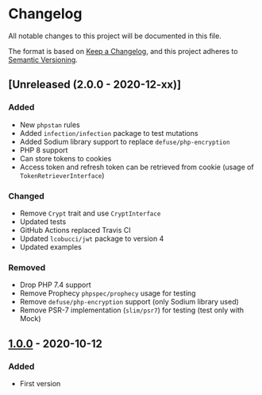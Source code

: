 # Changelog
All notable changes to this project will be documented in this file.

The format is based on [Keep a Changelog](https://keepachangelog.com/en/1.0.0/),
and this project adheres to [Semantic Versioning](https://semver.org/spec/v2.0.0.html).

## [Unreleased (2.0.0 - 2020-12-xx)]
### Added
- New `phpstan` rules
- Added `infection/infection` package to test mutations
- Added Sodium library support to replace `defuse/php-encryption`
- PHP 8 support
- Can store tokens to cookies
- Access token and refresh token can be retrieved from cookie (usage of `TokenRetrieverInterface`)

### Changed
- Remove `Crypt` trait and use `CryptInterface`
- Updated tests
- GitHub Actions replaced Travis CI
- Updated `lcobucci/jwt` package to version 4
- Updated examples

### Removed
- Drop PHP 7.4 support
- Remove Prophecy `phpspec/prophecy` usage for testing
- Remove `defuse/php-encryption` support (only Sodium library used)
- Remove PSR-7 implementation (`slim/psr7`) for testing (test only with Mock)

## [1.0.0] - 2020-10-12
### Added
- First version

[Unreleased]: https://github.com/t0mmy742/token-api/compare/1.0.0...HEAD
[1.0.0]: https://github.com/t0mmy742/token-api/releases/tag/1.0.0